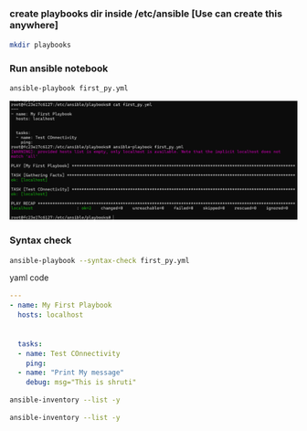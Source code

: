 ### create playbooks dir inside /etc/ansible [Use can create this anywhere]

```bash
mkdir playbooks
```

### Run ansible notebook
```bash
ansible-playbook first_py.yml
```

![alt text](image.png)


### Syntax check
```bash
ansible-playbook --syntax-check first_py.yml
```

yaml code

```yml
---
- name: My First Playbook
  hosts: localhost


  tasks:
  - name: Test COnnectivity
    ping:
  - name: "Print My message"
    debug: msg="This is shruti"

```



```bash
ansible-inventory --list -y
```



```bash
ansible-inventory --list -y
```